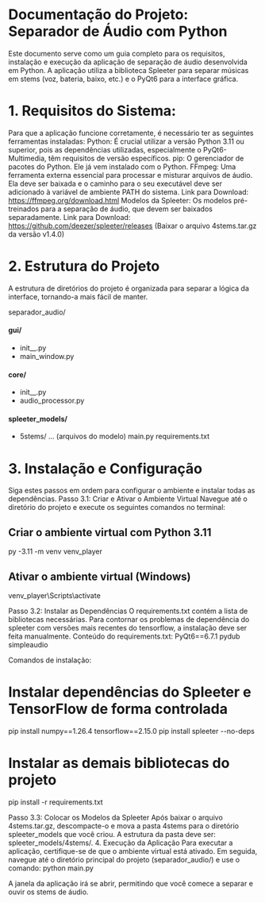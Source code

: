 # Documentação do Projeto: Separador de Áudio com Python
Este documento serve como um guia completo para os requisitos, instalação e execução da aplicação de separação de áudio desenvolvida em Python. A aplicação utiliza a biblioteca Spleeter para separar músicas em stems (voz, bateria, baixo, etc.) e o PyQt6 para a interface gráfica.
# 1. Requisitos do Sistema:

Para que a aplicação funcione corretamente, é necessário ter as seguintes ferramentas instaladas:
Python: É crucial utilizar a versão Python 3.11 ou superior, pois as dependências utilizadas, especialmente o PyQt6-Multimedia, têm requisitos de versão específicos.
pip: O gerenciador de pacotes do Python. Ele já vem instalado com o Python.
FFmpeg: Uma ferramenta externa essencial para processar e misturar arquivos de áudio. Ela deve ser baixada e o caminho para o seu executável deve ser adicionado à variável de ambiente PATH do sistema.
Link para Download: https://ffmpeg.org/download.html
Modelos da Spleeter: Os modelos pré-treinados para a separação de áudio, que devem ser baixados separadamente.
Link para Download: https://github.com/deezer/spleeter/releases (Baixar o arquivo 4stems.tar.gz da versão v1.4.0)

# 2. Estrutura do Projeto

A estrutura de diretórios do projeto é organizada para separar a lógica da interface, tornando-a mais fácil de manter.

separador_audio/
#### gui/
- init__.py
- main_window.py
#### core/
- init__.py
- audio_processor.py
#### spleeter_models/
- 5stems/
... (arquivos do modelo)
main.py
requirements.txt



# 3. Instalação e Configuração
Siga estes passos em ordem para configurar o ambiente e instalar todas as dependências.
Passo 3.1: Criar e Ativar o Ambiente Virtual
Navegue até o diretório do projeto e execute os seguintes comandos no terminal:
## Criar o ambiente virtual com Python 3.11
py -3.11 -m venv venv_player

## Ativar o ambiente virtual (Windows)
venv_player\Scripts\activate



Passo 3.2: Instalar as Dependências
O requirements.txt contém a lista de bibliotecas necessárias. Para contornar os problemas de dependência do spleeter com versões mais recentes do tensorflow, a instalação deve ser feita manualmente.
Conteúdo do requirements.txt:
PyQt6==6.7.1
pydub
simpleaudio



Comandos de instalação:
# Instalar dependências do Spleeter e TensorFlow de forma controlada
pip install numpy==1.26.4 tensorflow==2.15.0
pip install spleeter --no-deps

# Instalar as demais bibliotecas do projeto
pip install -r requirements.txt



Passo 3.3: Colocar os Modelos da Spleeter
Após baixar o arquivo 4stems.tar.gz, descompacte-o e mova a pasta 4stems para o diretório spleeter_models que você criou. A estrutura da pasta deve ser: spleeter_models/4stems/.
4. Execução da Aplicação
Para executar a aplicação, certifique-se de que o ambiente virtual está ativado. Em seguida, navegue até o diretório principal do projeto (separador_audio/) e use o comando:
python main.py


A janela da aplicação irá se abrir, permitindo que você comece a separar e ouvir os stems de áudio.

